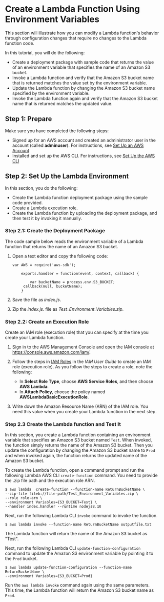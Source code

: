 # Create a Lambda Function Using Environment Variables<a name="tutorial-env_cli"></a>

This section will illustrate how you can modify a Lambda function's behavior through configuration changes that require no changes to the Lambda function code\. 

In this tutorial, you will do the following: 
+ Create a deployment package with sample code that returns the value of an environment variable that specifies the name of an Amazon S3 bucket\.
+ Invoke a Lambda function and verify that the Amazon S3 bucket name that is returned matches the value set by the environment variable\.
+ Update the Lambda function by changing the Amazon S3 bucket name specified by the environment variable\.
+ Invoke the Lambda function again and verify that the Amazon S3 bucket name that is returned matches the updated value\.

## Step 1: Prepare<a name="with-env-prepare"></a>

Make sure you have completed the following steps:
+ Signed up for an AWS account and created an administrator user in the account \(called **adminuser**\)\. For instructions, see [Set Up an AWS Account](setup.md) 
+ Installed and set up the AWS CLI\. For instructions, see [Set Up the AWS CLI](setup-awscli.md)

## Step 2: Set Up the Lambda Environment<a name="env-test-function"></a>

In this section, you do the following:
+ Create the Lambda function deployment package using the sample code provided\.
+ Create a Lambda execution role\.
+ Create the Lambda function by uploading the deployment package, and then test it by invoking it manually\.

### Step 2\.1: Create the Deployment Package<a name="env-create-package"></a>

The code sample below reads the environment variable of a Lambda function that returns the name of an Amazon S3 bucket\.

1. Open a text editor and copy the following code:

   ```
   var AWS = require('aws-sdk');
        
       exports.handler = function(event, context, callback) {
           
           var bucketName = process.env.S3_BUCKET;       
       	callback(null, bucketName);        
       }
   ```

1.  Save the file as *index\.js*\. 

1. Zip the *index\.js\.* file as *Test\_Environment\_Variables\.zip*\.

### Step 2\.2: Create an Execution Role<a name="env-create-exec-role"></a>

Create an IAM role \(execution role\) that you can specify at the time you create your Lambda function\. 

1. Sign in to the AWS Management Console and open the IAM console at [https://console\.aws\.amazon\.com/iam/](https://console.aws.amazon.com/iam/)\.

1. Follow the steps in [IAM Roles](https://docs.aws.amazon.com/IAM/latest/UserGuide/id_roles.html) in the *IAM User Guide* to create an IAM role \(execution role\)\. As you follow the steps to create a role, note the following: 
   + In **Select Role Type**, choose **AWS Service Roles**, and then choose **AWS Lambda**\.
   + In **Attach Policy**, choose the policy named **AWSLambdaBasicExecutionRole**\. 

1. Write down the Amazon Resource Name \(ARN\) of the IAM role\. You need this value when you create your Lambda function in the next step\.

### Step 2\.3 Create the Lambda function and Test It<a name="with-env-create-function"></a>

In this section, you create a Lambda function containing an environment variable that specifies an Amazon S3 bucket named `Test`\. When invoked, the function simply returns the name of the Amazon S3 bucket\. Then you update the configuration by changing the Amazon S3 bucket name to `Prod` and when invoked again, the function returns the updated name of the Amazon S3 bucket\. 

To create the Lambda function, open a command prompt and run the following Lambda AWS CLI `create-function` command\. You need to provide the \.zip file path and the execution role ARN\.

```
$ aws lambda  create-function --function-name ReturnBucketName \
--zip-file fileb://file-path/Test_Environment_Variables.zip \
--role role-arn \
--environment Variables={S3_BUCKET=Test} \
--handler index.handler --runtime nodejs8.10
```

Next, run the following Lambda CLI `invoke` command to invoke the function\.

```
$ aws lambda invoke --function-name ReturnBucketName outputfile.txt
```

The Lambda function will return the name of the Amazon S3 bucket as "Test"\.

Next, run the following Lambda CLI `update-function-configuration` command to update the Amazon S3 environment variable by pointing it to the `Prod` bucket\.

```
$ aws lambda update-function-configuration --function-name ReturnBucketName \
--environment Variables={S3_BUCKET=Prod}
```

Run the `aws lambda invoke` command again using the same parameters\. This time, the Lambda function will return the Amazon S3 bucket name as `Prod`\.
